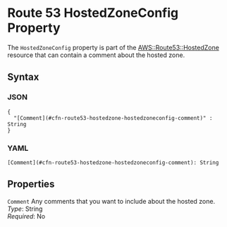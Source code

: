 # Route 53 HostedZoneConfig Property<a name="aws-properties-route53-hostedzone-hostedzoneconfig"></a>

The `HostedZoneConfig` property is part of the [AWS::Route53::HostedZone](aws-resource-route53-hostedzone.md) resource that can contain a comment about the hosted zone\.

## Syntax<a name="w13ab1c21c10d201c18c15b5"></a>

### JSON<a name="aws-properties-route53-hostedzone-hostedzoneconfig-syntax.json"></a>

```
{
  "[Comment](#cfn-route53-hostedzone-hostedzoneconfig-comment)" : String
}
```

### YAML<a name="aws-properties-route53-hostedzone-hostedzoneconfig-syntax.yaml"></a>

```
[Comment](#cfn-route53-hostedzone-hostedzoneconfig-comment): String
```

## Properties<a name="w13ab1c21c10d201c18c15b7"></a>

`Comment`  <a name="cfn-route53-hostedzone-hostedzoneconfig-comment"></a>
Any comments that you want to include about the hosted zone\.  
*Type*: String  
*Required*: No